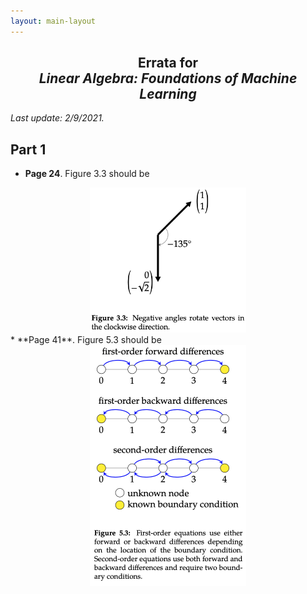```yaml
---
layout: main-layout
---
```


<link href="style.css" rel="stylesheet">

<center>
<h2>Errata for<br>
<i>Linear Algebra: Foundations of Machine Learning</i></h2>
</center>

*Last update: 2/9/2021.*

## Part 1

* **Page 24**. Figure 3.3 should be
<center>
<img src="files/Figure3-3.png" alt="Figure 3.3" width="250"/>
</center>
* **Page 41**. Figure 5.3 should be
<center>
<img src="files/Figure5-3.png" alt="Figure 5.3" width="250"/>
</center>
